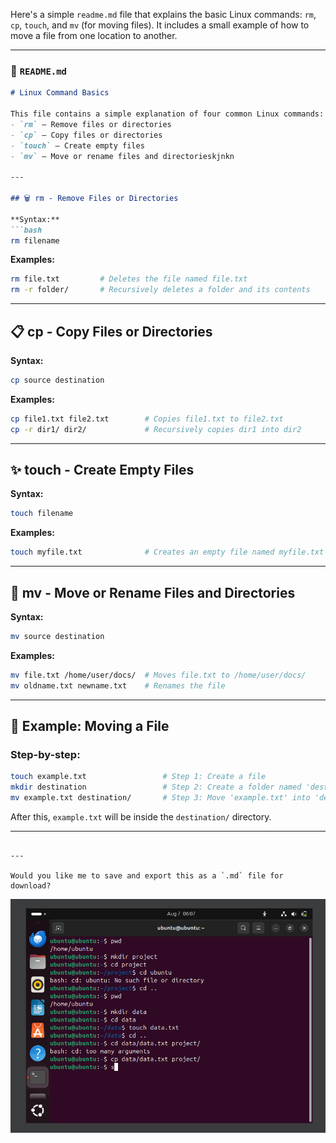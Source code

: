 Here's a simple `readme.md` file that explains the basic Linux commands: `rm`, `cp`, `touch`, and `mv` (for moving files). It includes a small example of how to move a file from one location to another.

---

### 📄 `README.md`

````markdown
# Linux Command Basics

This file contains a simple explanation of four common Linux commands:
- `rm` – Remove files or directories
- `cp` – Copy files or directories
- `touch` – Create empty files
- `mv` – Move or rename files and directorieskjnkn

---

## 🗑️ rm - Remove Files or Directories

**Syntax:**
```bash
rm filename
````

**Examples:**

```bash
rm file.txt         # Deletes the file named file.txt
rm -r folder/       # Recursively deletes a folder and its contents
```

---

## 📋 cp - Copy Files or Directories

**Syntax:**

```bash
cp source destination
```

**Examples:**

```bash
cp file1.txt file2.txt        # Copies file1.txt to file2.txt
cp -r dir1/ dir2/             # Recursively copies dir1 into dir2
```

---

## ✨ touch - Create Empty Files

**Syntax:**

```bash
touch filename
```

**Examples:**

```bash
touch myfile.txt              # Creates an empty file named myfile.txt
```

---

## 🚚 mv - Move or Rename Files and Directories

**Syntax:**

```bash
mv source destination
```

**Examples:**

```bash
mv file.txt /home/user/docs/  # Moves file.txt to /home/user/docs/
mv oldname.txt newname.txt    # Renames the file
```

---

## 🧪 Example: Moving a File

### Step-by-step:

```bash
touch example.txt                 # Step 1: Create a file
mkdir destination                 # Step 2: Create a folder named 'destination'
mv example.txt destination/       # Step 3: Move 'example.txt' into 'destination' folder
```

After this, `example.txt` will be inside the `destination/` directory.

---



```

---

Would you like me to save and export this as a `.md` file for download?
```



![My Terminal Work Screenshot](./Screenshot.png)